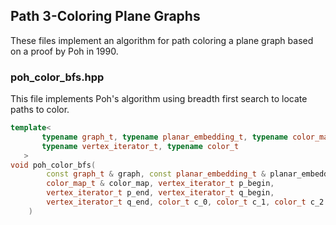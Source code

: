 ## Path 3-Coloring Plane Graphs

 These files implement an algorithm for path coloring a plane graph based on a
 proof by Poh in 1990.

### poh_color_bfs.hpp

 This file implements Poh's algorithm using breadth first search to locate paths
 to color.

 ```c++
 template<
        typename graph_t, typename planar_embedding_t, typename color_map_t,
        typename vertex_iterator_t, typename color_t
    >
 void poh_color_bfs(
         const graph_t & graph, const planar_embedding_t & planar_embedding,
         color_map_t & color_map, vertex_iterator_t p_begin,
         vertex_iterator_t p_end, vertex_iterator_t q_begin,
         vertex_iterator_t q_end, color_t c_0, color_t c_1, color_t c_2
     )
 ```
